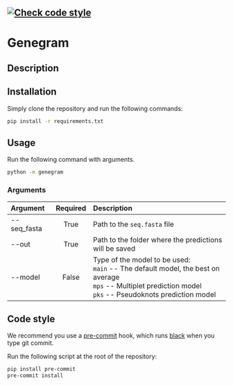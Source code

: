 [![Check code style](https://github.com/JetBrains-Research/Genegram/actions/workflows/check_code_style.yml/badge.svg)](https://github.com/JetBrains-Research/Genegram/actions/workflows/check_code_style.yml)
---
# Genegram

## Description

[comment]: <> (TODO)

## Installation

Simply clone the repository and run the following commands:

```bash
pip install -r requirements.txt
```

## Usage

Run the following command with arguments.

```bash
python -m genegram
```

### **Arguments**

Argument | Required | Description
:--- | :---: | :---
--seq_fasta | True | Path to the `seq.fasta` file
--out | True | Path to the folder where the predictions will be saved
--model | False | Type of the model to be used: </br> `main` -- The default model, the best on average </br> `mps` -- Multiplet prediction model </br> `pks` -- Pseudoknots prediction model

## Code style

We recommend you use a [pre-commit](https://pre-commit.com/#install) hook, which runs [black](https://github.com/psf/black) when you type git commit.

Run the following script at the root of the repository:

```bash
pip install pre-commit
pre-commit install
```
